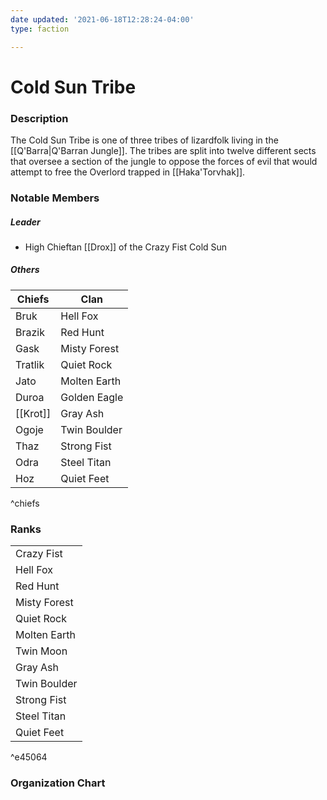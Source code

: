 ```yaml
---
date updated: '2021-06-18T12:28:24-04:00'
type: faction

---
```


# Cold Sun Tribe

### Description

The Cold Sun Tribe is one of three tribes of lizardfolk living in the [[Q'Barra|Q'Barran Jungle]]. The tribes are split into twelve different sects that oversee a section of the jungle to oppose the forces of evil that would attempt to free the Overlord trapped in [[Haka'Torvhak]].

### Notable Members

##### Leader

- High Chieftan [[Drox]] of the Crazy Fist Cold Sun

##### Others

| Chiefs   | Clan         |
| -------- | ------------ |
| Bruk     | Hell Fox     |
| Brazik   | Red Hunt     |
| Gask     | Misty Forest |
| Tratlik  | Quiet Rock   |
| Jato     | Molten Earth |
| Duroa    | Golden Eagle | 
| [[Krot]] | Gray Ash     | 
| Ogoje    | Twin Boulder |  
| Thaz     | Strong Fist  | 
| Odra     | Steel Titan  |  
| Hoz      | Quiet Feet   | 
^chiefs









###

### Ranks

|              |
| ------------ |
| Crazy Fist   |
| Hell Fox     |
| Red Hunt     |
| Misty Forest |
| Quiet Rock   |
| Molten Earth |
| Twin Moon    |
| Gray Ash     |
| Twin Boulder |
| Strong Fist  |
| Steel Titan  |
| Quiet Feet   |

^e45064


### Organization Chart
